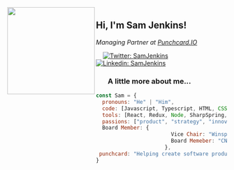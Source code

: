 
<img align='left' src="https://punchcard.io/wp-content/uploads/2020/06/punchcard_logo_2020.png" width="200">
<h2> Hi, I'm Sam Jenkins! </h2>
<p><em>Managing Partner at <a href="http://www.punchcard.io">Punchcard.IO</a> 
</em></p>

&nbsp; &nbsp; [![Twitter: SamJenkins](https://img.shields.io/twitter/follow/SamJenkins?style=social)](https://twitter.com/SamJenkins)
[![Linkedin: SamJenkins](https://img.shields.io/badge/-samjenkins-blue?style=flat-square&logo=Linkedin&logoColor=white&link=https://www.linkedin.com/in/SamJenkins/)](https://www.linkedin.com/in/SamJenkins/)


### &nbsp;&nbsp;&nbsp;&nbsp;&nbsp;&nbsp; A little more about me...  

```javascript
const Sam = {
  pronouns: "He" | "Him",
  code: [Javascript, Typescript, HTML, CSS, Ruby,]
  tools: [React, Redux, Node, SharpSpring, Styled-Components, Jest,],
  passions: ["product", "strategy", "innovation", "yegbusiness"],
  Board Member: {
                        Vice Chair: "Winspear Centre",
                        Board Memeber: "CN Community Foundation",
                      },
 punchcard: "Helping create software products & Tech platforms that transform the world around us."
}
```

<a href="https://punchcard.io/careers/" rel="PunchCard hiring"><img src="https://punchcard.io/wp-content/uploads/2020/12/normal_share_image_1601410142.png" alt="" /></a>

